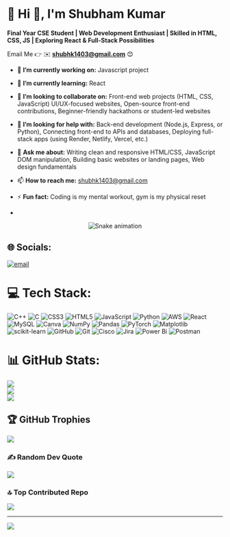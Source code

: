 # 💫 Hi 👋, I'm Shubham Kumar
**Final Year CSE Student | Web Development Enthusiast | Skilled in HTML, CSS, JS | Exploring React & Full-Stack Possibilities**

Email Me 👉 ✉️ **shubhk1403@gmail.com** 😊

- 🔭 **I’m currently working on:** Javascript project
- 🌱 **I’m currently learning:** React
- 👯 **I’m looking to collaborate on:**  Front-end web projects (HTML, CSS, JavaScript)
                                         UI/UX-focused websites,
                                         Open-source front-end contributions,
                                         Beginner-friendly hackathons or student-led websites
- 🤔 **I’m looking for help with:** Back-end development (Node.js, Express, or Python), Connecting front-end to APIs and databases, Deploying full-stack apps (using Render, Netlify, Vercel, etc.)
- 💬 **Ask me about:** Writing clean and responsive HTML/CSS, JavaScript DOM manipulation, Building basic websites or landing pages, Web design fundamentals
- 📫 **How to reach me:** shubhk1403@gmail.com
- ⚡ **Fun fact:** Coding is my mental workout, gym is my physical reset

- <!-- Snake Game Repo View -->

<div align="center">
  <img src="https://profile-readme-generator.com/assets/snake.svg" alt="Snake animation" />
</div>

## 🌐 Socials:
[![email](https://img.shields.io/badge/Email-D14836?logo=gmail&logoColor=white)](mailto:shubhk1403@gmail.com) 

# 💻 Tech Stack:
![C++](https://img.shields.io/badge/c++-%2300599C.svg?style=for-the-badge&logo=c%2B%2B&logoColor=white) ![C](https://img.shields.io/badge/c-%2300599C.svg?style=for-the-badge&logo=c&logoColor=white) ![CSS3](https://img.shields.io/badge/css3-%231572B6.svg?style=for-the-badge&logo=css3&logoColor=white) ![HTML5](https://img.shields.io/badge/html5-%23E34F26.svg?style=for-the-badge&logo=html5&logoColor=white) ![JavaScript](https://img.shields.io/badge/javascript-%23323330.svg?style=for-the-badge&logo=javascript&logoColor=%23F7DF1E) ![Python](https://img.shields.io/badge/python-3670A0?style=for-the-badge&logo=python&logoColor=ffdd54) ![AWS](https://img.shields.io/badge/AWS-%23FF9900.svg?style=for-the-badge&logo=amazon-aws&logoColor=white) ![React](https://img.shields.io/badge/react-%2320232a.svg?style=for-the-badge&logo=react&logoColor=%2361DAFB) ![MySQL](https://img.shields.io/badge/mysql-4479A1.svg?style=for-the-badge&logo=mysql&logoColor=white) ![Canva](https://img.shields.io/badge/Canva-%2300C4CC.svg?style=for-the-badge&logo=Canva&logoColor=white) ![NumPy](https://img.shields.io/badge/numpy-%23013243.svg?style=for-the-badge&logo=numpy&logoColor=white) ![Pandas](https://img.shields.io/badge/pandas-%23150458.svg?style=for-the-badge&logo=pandas&logoColor=white) ![PyTorch](https://img.shields.io/badge/PyTorch-%23EE4C2C.svg?style=for-the-badge&logo=PyTorch&logoColor=white) ![Matplotlib](https://img.shields.io/badge/Matplotlib-%23ffffff.svg?style=for-the-badge&logo=Matplotlib&logoColor=black) ![scikit-learn](https://img.shields.io/badge/scikit--learn-%23F7931E.svg?style=for-the-badge&logo=scikit-learn&logoColor=white) ![GitHub](https://img.shields.io/badge/github-%23121011.svg?style=for-the-badge&logo=github&logoColor=white) ![Git](https://img.shields.io/badge/git-%23F05033.svg?style=for-the-badge&logo=git&logoColor=white) ![Cisco](https://img.shields.io/badge/cisco-%23049fd9.svg?style=for-the-badge&logo=cisco&logoColor=black) ![Jira](https://img.shields.io/badge/jira-%230A0FFF.svg?style=for-the-badge&logo=jira&logoColor=white) ![Power Bi](https://img.shields.io/badge/power_bi-F2C811?style=for-the-badge&logo=powerbi&logoColor=black) ![Postman](https://img.shields.io/badge/Postman-FF6C37?style=for-the-badge&logo=postman&logoColor=white)
# 📊 GitHub Stats:
![](https://github-readme-stats.vercel.app/api?username=shubhkr14&theme=dark&hide_border=false&include_all_commits=true&count_private=false)<br/>
![](https://nirzak-streak-stats.vercel.app/?user=shubhkr14&theme=dark&hide_border=false)<br/>
![](https://github-readme-stats.vercel.app/api/top-langs/?username=shubhkr14&theme=dark&hide_border=false&include_all_commits=true&count_private=false&layout=compact)

## 🏆 GitHub Trophies
![](https://github-profile-trophy.vercel.app/?username=shubhkr14&theme=radical&no-frame=false&no-bg=true&margin-w=4)

### ✍️ Random Dev Quote
![](https://quotes-github-readme.vercel.app/api?type=horizontal&theme=radical)

### 🔝 Top Contributed Repo
![](https://github-contributor-stats.vercel.app/api?username=shubhkr14&limit=5&theme=dark&combine_all_yearly_contributions=true)

---
[![](https://visitcount.itsvg.in/api?id=shubhkr14&icon=0&color=0)](https://visitcount.itsvg.in)

<!-- Proudly created with GPRM ( https://gprm.itsvg.in ) -->
